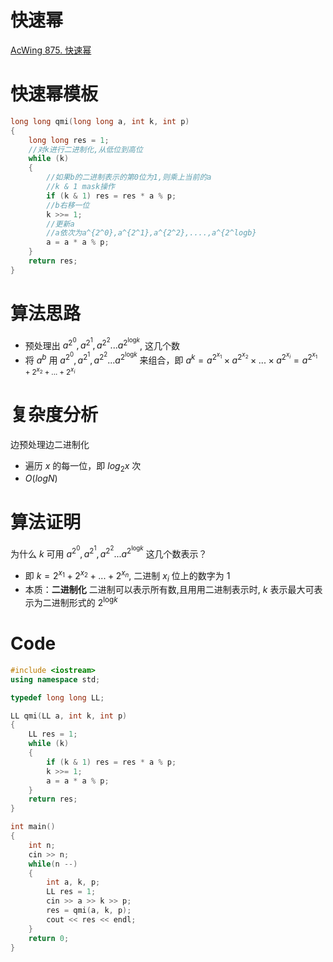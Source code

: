 # 快速幂
[AcWing 875. 快速幂](https://www.acwing.com/problem/content/877/)

# 快速幂模板

```cpp
long long qmi(long long a, int k, int p)
{
    long long res = 1;
    //对k进行二进制化,从低位到高位
    while (k)
    {
        //如果b的二进制表示的第0位为1,则乘上当前的a
        //k & 1 mask操作
        if (k & 1) res = res * a % p;
        //b右移一位
        k >>= 1;
        //更新a
        //a依次为a^{2^0},a^{2^1},a^{2^2},....,a^{2^logb}
        a = a * a % p;
    }
    return res;
}
```

# 算法思路
- 预处理出 $a^{2^{0}}, a^{2^{1}},a^{2^{2}}...a^{2^{\log_{}{k} }}$, 这几个数
- 将 $a^{b}$ 用 $a^{2^{0}}, a^{2^{1}},a^{2^{2}}...a^{2^{\log_{}{k} }}$ 来组合，即 $a^{k} = a^{2^{x_1}} \times a^{2^{x_2}} \times ...\times a^{2^{x_i}} = a^{2^{x_1}+2^{x_2}+...+2^{x_i}}$

# 复杂度分析
  边预处理边二进制化
  - 遍历 $x$ 的每一位，即 $log_2x$ 次
  - $O(logN)$

# 算法证明
为什么 $k$ 可用 $a^{2^{0}}, a^{2^{1}},a^{2^{2}}...a^{2^{\log_{}{k} }}$ 这几个数表示？
  - 即 $k = 2^{x_1}+2^{x_2}+...+2^{x_n}$, 二进制 $x_i$ 位上的数字为 $1$
  - 本质：**二进制化**
    二进制可以表示所有数,且用用二进制表示时, $k$ 表示最大可表示为二进制形式的 ${2^{\log_{}{k} }}$
    
# Code
```cpp
#include <iostream>
using namespace std;

typedef long long LL;

LL qmi(LL a, int k, int p)
{
    LL res = 1;
    while (k)
    {
        if (k & 1) res = res * a % p;
        k >>= 1;
        a = a * a % p;
    }
    return res;
}

int main()
{
    int n;
    cin >> n;
    while(n --)
    {
        int a, k, p;
        LL res = 1;
        cin >> a >> k >> p;
        res = qmi(a, k, p);
        cout << res << endl;
    }
    return 0;
}
```
